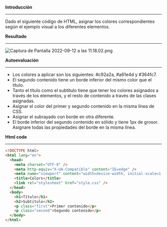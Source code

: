 **Introducción**

---

Dado el siguiente código de HTML, asignar los colores correspondientes según el ejemplo visual a los diferentes elementos.

**Resultado**

---

![Captura de Pantalla 2022-09-12 a las 11.18.02.png](https://s3-us-west-2.amazonaws.com/secure.notion-static.com/1368f106-d28a-441c-9ad7-6a8e96edd87b/Captura_de_Pantalla_2022-09-12_a_las_11.18.02.png)

**Autoevaluación**

---

- Los colores a aplicar son los siguientes: #c92a2a, #a61e4d y #364fc7.
- El segundo contenido tiene un borde inferior del mismo color que el título.
- Tanto el título como el subtitulo tiene que tener los colores asignados a través de los elementos, y el resto de contenido a través de las clases asignadas.
- Asignar el color del primer y segundo contenido en la misma línea de CSS.
- Asignar el subrayado con borde en otra diferente.
- El borde inferior del segundo contenido en sólido y tiene 1px de grosor. Asignare todas las propiedades del borde en la misma línea.

**Html code**

---

```html
<!DOCTYPE html>
<html lang="en">
  <head>
    <meta charset="UTF-8" />
    <meta http-equiv="X-UA-Compatible" content="IE=edge" />
    <meta name="viewport" content="width=device-width, initial-scale=1.0" />
    <title>Colors</title>
    <link rel="stylesheet" href="style.css" />
  </head>
  <body>
    <h1>Título</h1>
    <h2>Subtitulo</h2>
    <p class="first">Primer contenido</p>
    <p class="second">Segundo contenido</p>
  </body>
</html>
```